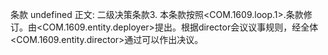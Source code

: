 条款 undefined 正文:
二级决策条款3. 本条款按照<COM.1609.loop.1>.条款修订。由<COM.1609.entity.deployer>提出。根据director会议议事规则，经全体<COM.1609.entity.director>通过可以作出决议。

